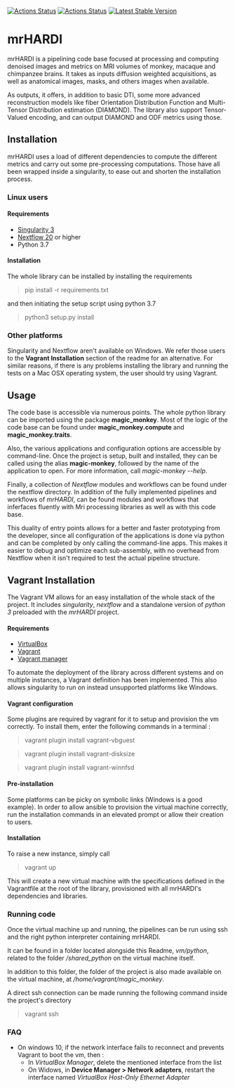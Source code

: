[![Actions Status](https://github.com/AlexVCaron/mrHARDI/workflows/Release%20build/badge.svg)](https://github.com/AlexVCaron/mrHARDI/workflows/actions)
[![Actions Status](https://github.com/AlexVCaron/mrHARDI/workflows/Development%20build/badge.svg)](https://github.com/AlexVCaron/mrHARDI/workflows/actions)
[![Latest Stable Version](https://img.shields.io/github/v/release/AlexVCaron/mrHARDI)](https://github.com/AlexVCaron/mrHARDI/releases)

# mrHARDI

mrHARDI is a pipelining code base focused at processing and computing 
denoised images and metrics on MRI volumes of monkey, macaque and chimpanzee
brains. It takes as inputs diffusion weighted acquisitions, as well as 
anatomical images, masks, and others images when available.

As outputs, it offers, in addition to basic DTI, some more advanced 
reconstruction models like fiber Orientation Distribution Function and 
Multi-Tensor Distribution estimation (DIAMOND). The library also support 
Tensor-Valued encoding, and can output DIAMOND and ODF metrics using those.

## Installation

mrHARDI uses a load of different dependencies to compute the different 
metrics and carry out some pre-processing computations. Those have all been 
wrapped inside a singularity, to ease out and shorten the installation process.

### Linux users

#### Requirements

- [Singularity 3](https://sylabs.io/guides/3.0/user-guide/installation.html)
- [Nextflow 20](https://www.nextflow.io/) or higher
- Python 3.7

#### Installation

The whole library can be installed by installing the requirements

> pip install -r requirements.txt

and then initiating the setup script using python 3.7

> python3 setup.py install

### Other platforms

Singularity and Nextflow aren't available on Windows. We refer those users to 
the **Vagrant Installation** section of the readme for an alternative. For 
similar reasons, if there is any problems installing the library and running 
the tests on a Mac OSX operating system, the user should try using Vagrant.

## Usage

The code base is accessible via numerous points. The whole python library can 
be imported using the package **magic_monkey**. Most of the logic of the code 
base can be found under **magic_monkey.compute** and **magic_monkey.traits**.

Also, the various applications and configuration options are accessible by 
command-line. Once the project is setup, built and installed, they can be 
called using the alias **magic-monkey**, followed by the name of the 
application to open. For more information, call *magic-monkey --help*.

Finally, a collection of *Nextflow* modules and workflows can be found under 
the nextflow directory. In addition of the fully implemented pipelines and 
workflows of *mrHARDI*, can be found modules and workflows that 
inferfaces fluently with Mri processing libraries as well as with this code 
base.

This duality of entry points allows for a better and faster prototyping from 
the developer, since all configuration of the applications is done via python 
and can be completed by only calling the command-line apps. This makes it 
easier to debug and optimize each sub-assembly, with no overhead from Nextflow 
when it isn't required to test the actual pipeline structure.

## Vagrant Installation

The Vagrant VM allows for an easy installation of the whole stack of the 
project. It includes *singularity*, *nextflow* and a standalone version of 
*python 3* preloaded with the *mrHARDI* project.

#### Requirements

- [VirtualBox](https://www.virtualbox.org/wiki/Downloads)
- [Vagrant](https://www.vagrantup.com/downloads.html)
- [Vagrant manager](https://www.vagrantmanager.com/downloads/)

To automate the deployment of the library across different systems and on 
multiple instances, a Vagrant definition has been implemented. This also 
allows singularity to run on instead unsupported platforms like Windows.

#### Vagrant configuration

Some plugins are required by vagrant for it to setup and provision the vm 
correctly. To install them, enter the following commands in a terminal : 

> vagrant plugin install vagrant-vbguest

> vagrant plugin install vagrant-disksize

> vagrant plugin install vagrant-winnfsd

#### Pre-installation

Some platforms can be picky on symbolic links (Windows is a good example). In 
order to allow ansible to provision the virtual machine correctly, run the 
installation commands in an elevated prompt or allow their creation to users.

#### Installation

To raise a new instance, simply call

> vagrant up

This will create a new virtual machine with the specifications defined in the 
Vagrantfile at the root of the library, provisioned with all mrHARDI's 
dependencies and libraries.

### Running code

Once the virtual machine up and running, the pipelines can be run using ssh and 
the right python interpreter containing mrHARDI.

It can be found in a folder located alongside this Readme, *vm/python*, related 
to the folder */shared_python* on the virtual machine itself.

In addition to this folder, the folder of the project is also made available on 
the virtual machine, at */home/vagrant/magic_monkey*.

A direct ssh connection can be made running the following command inside the 
project's directory

> vagrant ssh

### FAQ

- On windows 10, if the network interface fails to reconnect and prevents 
  Vagrant to boot the vm, then :
  - In *VirtualBox Manager*, delete the mentioned interface from the list
  - On Widows, in **Device Manager > Network adapters**, restart the interface 
    named *VirtualBox Host-Only Ethernet Adapter*
